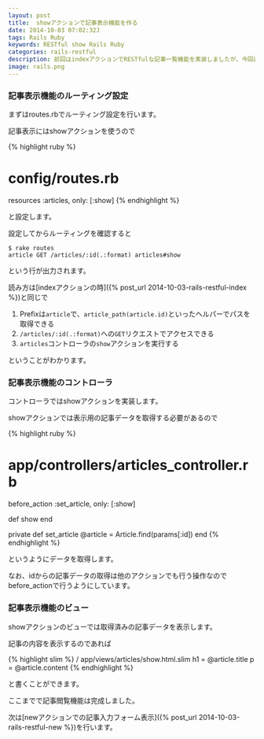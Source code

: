 ```yaml
---
layout: post
title:  showアクションで記事表示機能を作る
date: 2014-10-03 07:02:32J
tags: Rails Ruby
keywords: RESTful show Rails Ruby
categories: rails-restful
description: 前回はindexアクションでRESTfulな記事一覧機能を実装しましたが、今回はshowアクションで各記事の表示を行います。
image: rails.png
---
```




### 記事表示機能のルーティング設定

まずはroutes.rbでルーティング設定を行います。

記事表示にはshowアクションを使うので

{% highlight ruby %}
# config/routes.rb
resources :articles, only: [:show]
{% endhighlight %}

と設定します。

設定してからルーティングを確認すると

    $ rake routes
    article GET /articles/:id(.:format) articles#show

という行が出力されます。

読み方は[indexアクションの時]({% post_url 2014-10-03-rails-restful-index %})と同じで

1. Prefixは`article`で、`article_path(article.id)`といったヘルパーでパスを取得できる
2. `/articles/:id(.:format)`への`GET`リクエストでアクセスできる
3. `articles`コントローラの`show`アクションを実行する

ということがわかります。

### 記事表示機能のコントローラ

コントローラではshowアクションを実装します。

showアクションでは表示用の記事データを取得する必要があるので

{% highlight ruby %}
# app/controllers/articles_controller.rb
before_action :set_article, only: [:show]

def show
end

private
  def set_article
    @article = Article.find(params[:id])
  end
{% endhighlight %}

というようにデータを取得します。

なお、idからの記事データの取得は他のアクションでも行う操作なのでbefore_actionで行うようにしています。

### 記事表示機能のビュー

showアクションのビューでは取得済みの記事データを表示します。

記事の内容を表示するのであれば

{% highlight slim %}
/ app/views/articles/show.html.slim
h1 = @article.title
p = @article.content
{% endhighlight %}

と書くことができます。

ここまでで記事閲覧機能は完成しました。

次は[newアクションでの記事入力フォーム表示]({% post_url 2014-10-03-rails-restful-new %})を行います。

